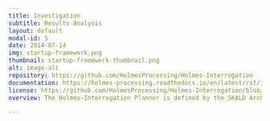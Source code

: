 ```yaml
---
title: Investigation
subtitle: Results Analysis
layout: default
modal-id: 5
date: 2014-07-14
img: startup-framework.png
thumbnail: startup-framework-thumbnail.png
alt: image-alt
repository: https://github.com/HolmesProcessing/Holmes-Interrogation
documentation: https://holmes-processing.readthedocs.io/en/latest/rst/installation/index.html
license: https://github.com/HolmesProcessing/Holmes-Interrogation/blob/master/LICENSE
overview: The Holmes-Interrogation Planner is defined by the SKALD Architecture and serves as the focal point for performing analysis and render the data derived from Holmes-Totem.

---
```

